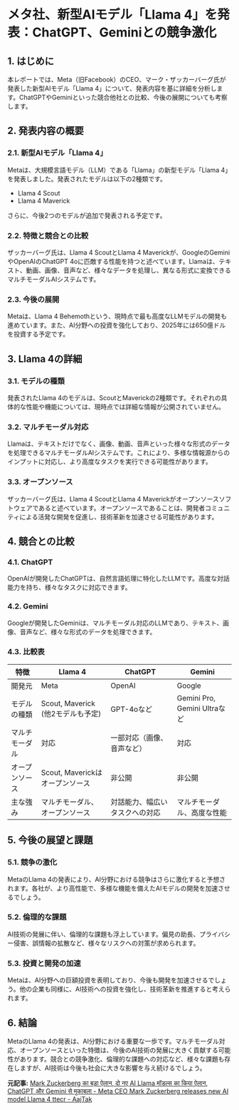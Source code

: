 # メタ社、新型AIモデル「Llama 4」を発表：ChatGPT、Geminiとの競争激化

## 1. はじめに

本レポートでは、Meta（旧Facebook）のCEO、マーク・ザッカーバーグ氏が発表した新型AIモデル「Llama 4」について、発表内容を基に詳細を分析します。ChatGPTやGeminiといった競合他社との比較、今後の展開についても考察します。

## 2. 発表内容の概要

### 2.1. 新型AIモデル「Llama 4」

Metaは、大規模言語モデル（LLM）である「Llama」の新型モデル「Llama 4」を発表しました。発表されたモデルは以下の2種類です。

* Llama 4 Scout
* Llama 4 Maverick

さらに、今後2つのモデルが追加で発表される予定です。

### 2.2. 特徴と競合との比較

ザッカーバーグ氏は、Llama 4 ScoutとLlama 4 Maverickが、GoogleのGeminiやOpenAIのChatGPT 4oに匹敵する性能を持つと述べています。Llamaは、テキスト、動画、画像、音声など、様々なデータを処理し、異なる形式に変換できるマルチモーダルAIシステムです。

### 2.3. 今後の展開

Metaは、Llama 4 Behemothという、現時点で最も高度なLLMモデルの開発も進めています。また、AI分野への投資を強化しており、2025年には650億ドルを投資する予定です。

## 3. Llama 4の詳細

### 3.1. モデルの種類

発表されたLlama 4のモデルは、ScoutとMaverickの2種類です。それぞれの具体的な性能や機能については、現時点では詳細な情報が公開されていません。

### 3.2. マルチモーダル対応

Llamaは、テキストだけでなく、画像、動画、音声といった様々な形式のデータを処理できるマルチモーダルAIシステムです。これにより、多様な情報源からのインプットに対応し、より高度なタスクを実行できる可能性があります。

### 3.3. オープンソース

ザッカーバーグ氏は、Llama 4 ScoutとLlama 4 Maverickがオープンソースソフトウェアであると述べています。オープンソースであることは、開発者コミュニティによる活発な開発を促進し、技術革新を加速させる可能性があります。

## 4. 競合との比較

### 4.1. ChatGPT

OpenAIが開発したChatGPTは、自然言語処理に特化したLLMです。高度な対話能力を持ち、様々なタスクに対応できます。

### 4.2. Gemini

Googleが開発したGeminiは、マルチモーダル対応のLLMであり、テキスト、画像、音声など、様々な形式のデータを処理できます。

### 4.3. 比較表

| 特徴 | Llama 4 | ChatGPT | Gemini |
| -------------- | ------------------------------------- | ------------------------------------- | ------------------------------------- |
| 開発元 | Meta | OpenAI | Google |
| モデルの種類 | Scout, Maverick (他2モデルも予定) | GPT-4oなど | Gemini Pro, Gemini Ultraなど |
| マルチモーダル | 対応 | 一部対応（画像、音声など） | 対応 |
| オープンソース | Scout, Maverickはオープンソース | 非公開 | 非公開 |
| 主な強み | マルチモーダル、オープンソース | 対話能力、幅広いタスクへの対応 | マルチモーダル、高度な性能 |

## 5. 今後の展望と課題

### 5.1. 競争の激化

MetaのLlama 4の発表により、AI分野における競争はさらに激化すると予想されます。各社が、より高性能で、多様な機能を備えたAIモデルの開発を加速させるでしょう。

### 5.2. 倫理的な課題

AI技術の発展に伴い、倫理的な課題も浮上しています。偏見の助長、プライバシー侵害、誤情報の拡散など、様々なリスクへの対策が求められます。

### 5.3. 投資と開発の加速

Metaは、AI分野への巨額投資を表明しており、今後も開発を加速させるでしょう。他の企業も同様に、AI技術への投資を強化し、技術革新を推進すると考えられます。

## 6. 結論

MetaのLlama 4の発表は、AI分野における重要な一歩です。マルチモーダル対応、オープンソースといった特徴は、今後のAI技術の発展に大きく貢献する可能性があります。競合との競争激化、倫理的な課題への対応など、様々な課題も存在しますが、AI技術は今後も社会に大きな影響を与え続けるでしょう。


**元記事:** [Mark Zuckerberg का बड़ा ऐलान, दो नए AI Llama मॉडल्स का किया ऐलान, ChatGPT और Gemini से मुकाबला - Meta CEO Mark Zuckerberg releases new AI model Llama 4 ttecr - AajTak](https://www.aajtak.in/technology/tech-news/story/meta-ceo-mark-zuckerberg-releases-new-ai-model-llama-4-ttecr-dskc-2209667-2025-04-06)